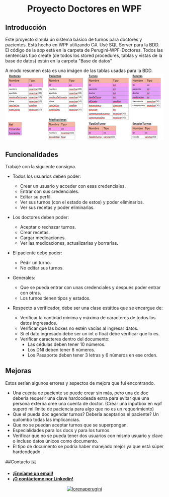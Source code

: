 <h1 align="center">Proyecto Doctores en WPF</h1>

## Introducción

Este proyecto simula un sistema básico de turnos para doctores y pacientes.
Está hecho en WPF utilizando C#. Usé SQL Server para la BDD.
El código de la app está en la carpeta de Perugini-WPF-Doctores.
Todos las sentencias tipo create (de todos los stored procedures, tablas y vistas de la base de datos) están en la carpeta "Base de datos"

A modo resumen esta es una imágen de las tablas usadas para la BDD.
<img src="/Base de datos/BaseDeDatos.png" alt="Tablas de la BDD"/>


## Funcionalidades

Trabajé con la siguiente consigna.

* Todos los usuarios deben poder:
	* Crear un usuario y acceder con esas credenciales.
	* Entrar con sus credenciales.
	* Editar su perfil.
	* Ver sus turnos (con el estado de estos) y poder eliminarlos.
	* Ver sus recetas y poder eliminarlas.

* Los doctores deben poder:
	* Aceptar o rechazar turnos.
	* Crear recetas.
	* Cargar medicaciones.
	* Ver las medicaciones, actualizarlas y borrarlas.

* El paciente debe poder:
	* Pedir un turno.
	* No editar sus turnos.

* Generales:
	* Que se pueda entrar con unas credenciales y después poder entrar con otras.
	* Los turnos tienen tipos y estados.

* Respecto a verificador, debe ser una clase estática que se encargue de:
	* Verificar la cantidad mínima y máxima de caracteres de todos los datos ingresados.
	* Verificar que las boxes no estén vacías al ingresar datos.
	* Si el dato ingresado debe ser un int o float debe verificar que lo es.
	* Verificar caracteres dentro del documento:
		* Las cédulas deben tener 10 números.
		* Los DNI deben tener 8 números.
		* Los Pasaporte deben tener 3 letras y 6 números en ese orden.

## Mejoras

Estos serían algunos errores y aspectos de mejora que fuí encontrando.

* Una cuenta de paciente se puede crear sin más, pero una de doc debería requerir una clave hardcodeada extra para evitar que una persona externa cree una cuenta de doctor. (Crear una inputbox en wpf superó mi límite de paciencia para algo que no es un requerimiento)
* Que el pueda doc agendar turnos? Debería aceptarlos el paciente? Un quilombo todas las implicancias.
* Que no se puedan aceptar turnos que se superpongan.
* Especialidades para los docs y para los turnos.
* Verificar que no se pueda tener dos usuarios con mismo usuario y clave o incluso datos únicos como documento.
* El tipo de documento se podría haber manejado mejor ya que está súper hardcodeado.

##Contacto ✉️

* **[¡Envíame un email!](mailto:lorenaperuginikrause@gmail.com)**
* **[¡O contácteme por Linkedin!](https://linkedin.com/in/lorenaperugini)**
<p align="center">
<a href="https://linkedin.com/in/lorenaperugini" target="blank"><img align="center" src="https://cdn.jsdelivr.net/npm/simple-icons@3.0.1/icons/linkedin.svg" alt="lorenaperugini" height="30" width="40" /></a>
</p>
